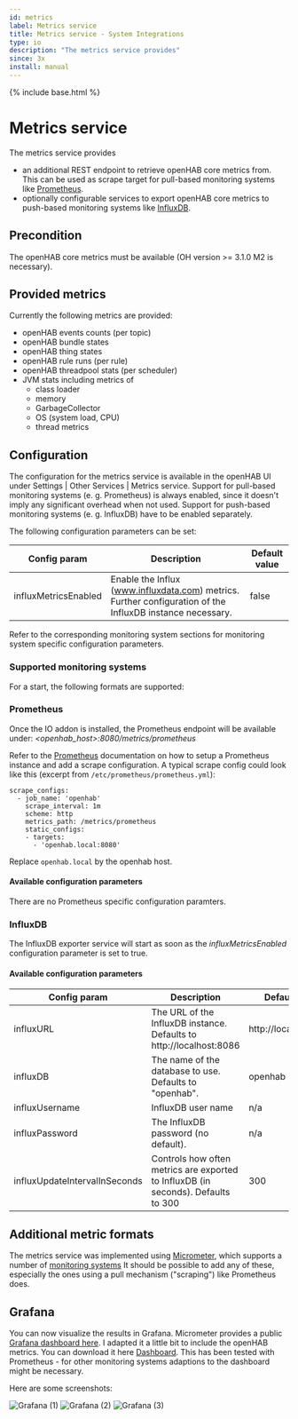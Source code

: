 ```yaml
---
id: metrics
label: Metrics service
title: Metrics service - System Integrations
type: io
description: "The metrics service provides"
since: 3x
install: manual
---
```


<!-- Attention authors: Do not edit directly. Please add your changes to the appropriate source repository -->

{% include base.html %}

# Metrics service

The metrics service provides 

* an additional REST endpoint to retrieve openHAB core metrics from. This can be used as scrape target for pull-based monitoring systems like [Prometheus](https://prometheus.io/).
* optionally configurable services to export openHAB core metrics to push-based monitoring systems like [InfluxDB](https://www.influxdata.com/). 

## Precondition

The openHAB core metrics must be available (OH version >= 3.1.0 M2 is necessary).

## Provided metrics

Currently the following metrics are provided: 

- openHAB events counts (per topic)
- openHAB bundle states
- openHAB thing states
- openHAB rule runs (per rule)
- openHAB threadpool stats (per scheduler)
- JVM stats including metrics of
    - class loader
    - memory
    - GarbageCollector
    - OS (system load, CPU)
    - thread metrics

## Configuration

The configuration for the metrics service is available in the openHAB UI under Settings | Other Services | Metrics service.
Support for pull-based monitoring systems (e. g. Prometheus) is always enabled, since it doesn't imply any significant overhead when not used.
Support for push-based monitoring systems (e. g. InfluxDB) have to be enabled separately. 

The following configuration parameters can be set:

|Config param|Description|Default value|
|--|--|--|
|influxMetricsEnabled|Enable the Influx (www.influxdata.com) metrics. Further configuration of the InfluxDB instance necessary.|false|

Refer to the corresponding monitoring system sections for monitoring system specific configuration parameters.  

### Supported monitoring systems

For a start, the following formats are supported:

### Prometheus

Once the IO addon is installed, the Prometheus endpoint will be available under:
_<openhab_host>:8080/metrics/prometheus_ 

Refer to the [Prometheus](https://prometheus.io/) documentation on how to setup a Prometheus instance and add a scrape configuration. A typical scrape config could look like this (excerpt from `/etc/prometheus/prometheus.yml`):

````shell
scrape_configs:
  - job_name: 'openhab'
    scrape_interval: 1m
    scheme: http
    metrics_path: /metrics/prometheus
    static_configs:
    - targets:
      - 'openhab.local:8080'
````

Replace `openhab.local` by the openhab host.   

#### Available configuration parameters

There are no Prometheus specific configuration paramters.

### InfluxDB

The InfluxDB exporter service will start as soon as the _influxMetricsEnabled_ configuration parameter is set to true.

#### Available configuration parameters

|Config param|Description|Default value|
|--|--|--|
|influxURL|The URL of the InfluxDB instance. Defaults to http://localhost:8086|http://localhost:8086|
|influxDB|The name of the database to use. Defaults to "openhab".|openhab|
|influxUsername|InfluxDB user name|n/a|
|influxPassword|The InfluxDB password (no default).|n/a|
|influxUpdateIntervalInSeconds|Controls how often metrics are exported to InfluxDB (in seconds). Defaults to 300|300|

## Additional metric formats

The metrics service was implemented using [Micrometer](https://micrometer.io), which supports a number of [monitoring systems](https://micrometer.io/docs) 
It should be possible to add any of these, especially the ones using a pull mechanism ("scraping") like Prometheus does.     

## Grafana

You can now visualize the results in Grafana. Micrometer provides a public [Grafana dashboard here](https://grafana.com/grafana/dashboards/4701). 
I adapted it a little bit to include the openHAB metrics. You can download it here [Dashboard](docs/dashboard.json). 
This has been tested with Prometheus - for other monitoring systems adaptions to the dashboard might be necessary.  

Here are some screenshots: 

![Grafana (1)](docs/grafana-1.png)
![Grafana (2)](docs/grafana-2.png)
![Grafana (3)](docs/grafana-3.png)
